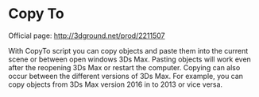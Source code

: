 # Copy To

Official page: http://3dground.net/prod/2211507

With CopyTo script you can copy objects and paste them into the current scene or between open windows 3Ds Max.
Pasting objects will work even after the reopening 3Ds Max or restart the computer.
Copying can also occur between the different versions of 3Ds Max.
For example, you can copy objects from 3Ds Max version 2016 in to 2013 or vice versa.
